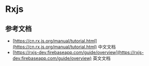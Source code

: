 # Rxjs

## 参考文档

- [https://cn.rx.js.org/manual/tutorial.html](https://cn.rx.js.org/manual/tutorial.html) 中文文档
- [https://rxjs-dev.firebaseapp.com/guide/overview](https://rxjs-dev.firebaseapp.com/guide/overview) 英文文档
